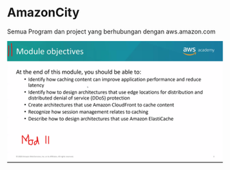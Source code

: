 # AmazonCity
Semua Program dan project yang berhubungan dengan aws.amazon.com 

![Alt text](https://raw.githubusercontent.com/islamicity24/AmazonCity/main/Module%2011/Screenshot%202023-03-20%20201752.png "Optional Title")
